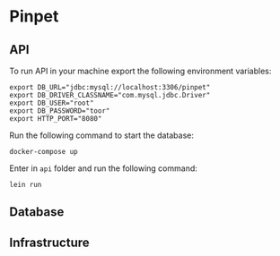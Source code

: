 # Pinpet

## API

To run API in your machine export the following environment variables:

```
export DB_URL="jdbc:mysql://localhost:3306/pinpet"
export DB_DRIVER_CLASSNAME="com.mysql.jdbc.Driver"
export DB_USER="root"
export DB_PASSWORD="toor"
export HTTP_PORT="8080"
```

Run the following command to start the database:

```
docker-compose up
```

Enter in `api` folder and run the following command:

```
lein run
```

## Database

## Infrastructure